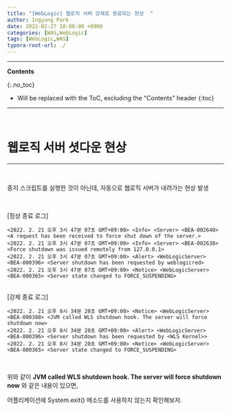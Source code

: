 ```yaml
---
title: "[WebLogic] 웹로직 서버 강제로 종료되는 현상  "
author: Ingyung Park
date: 2022-02-27 18:00:00 +0900
categories: [WAS,WebLogic]
tags: [WebLogic,WAS]
typora-root-url: ./
---
```


---
**Contents**

{:.no_toc}

* Will be replaced with the ToC, excluding the "Contents" header
{:toc}
---

<br/>

# **웹로직 서버 셧다운 현상**

---

<br/>

중지 스크립트를 실행한 것이 아닌데, 자동으로 웹로직 서버가 내려가는 현상 발생

<br/>

[정상 종료 로그]

```
<2022. 2. 21 오후 3시 47분 07초 GMT+09:00> <Info> <Server> <BEA-002640> <A request has been received to force shut down of the server.>
<2022. 2. 21 오후 3시 47분 07초 GMT+09:00> <Info> <Server> <BEA-002638> <Force shutdown was issued remotely from 127.0.0.1>
<2022. 2. 21 오후 3시 47분 07초 GMT+09:00> <Alert> <WebLogicServer> <BEA-000396> <Server shutdown has been requested by weblogicred>
<2022. 2. 21 오후 3시 47분 07초 GMT+09:00> <Notice> <WebLogicServer> <BEA-000365> <Server state changed to FORCE_SUSPENDING>
```

<br/>[강제 종료 로그]

  ```
  <2022. 2. 21 오후 8시 34분 20초 GMT+09:00> <Notice> <WebLogicServer> <BEA-000388> <JVM called WLS shutdown hook. The server will force shutdown now>
  <2022. 2. 21 오후 8시 34분 20초 GMT+09:00> <Alert> <WebLogicServer> <BEA-000396> <Server shutdown has been requested by <WLS Kernel>>
  <2022. 2. 21 오후 8시 34분 20초 GMT+09:00> <Notice> <WebLogicServer> <BEA-000365> <Server state changed to FORCE_SUSPENDING>
  ```

<br/>

위와 같이 **JVM called WLS shutdown hook. The server will force shutdown now** 와 같은 내용이 있으면,

어플리케이션에 System.exit() 메소드를 사용하지 않는지 확인해보자.



<br/>
